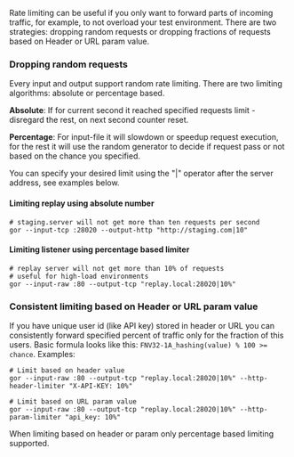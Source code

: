 Rate limiting can be useful if you only want to forward parts of incoming traffic, for example, to not overload your test environment. There are two strategies: dropping random requests or dropping fractions of requests based on Header or URL param value. 

### Dropping random requests
Every input and output support random rate limiting.
There are two limiting algorithms: absolute or percentage based. 

**Absolute**: If for current second it reached specified requests limit - disregard the rest, on next second counter reset.

**Percentage**: For input-file it will slowdown or speedup request execution, for the rest it will use the random generator to decide if request pass or not based on the chance you specified. 

You can specify your desired limit using the "|" operator after the server address, see examples below.

#### Limiting replay using absolute number
```
# staging.server will not get more than ten requests per second
gor --input-tcp :28020 --output-http "http://staging.com|10"
```

#### Limiting listener using percentage based limiter
```
# replay server will not get more than 10% of requests 
# useful for high-load environments
gor --input-raw :80 --output-tcp "replay.local:28020|10%"
```

### Consistent limiting based on Header or URL param value
If you have unique user id (like API key) stored in header or URL you can consistently forward specified percent of traffic only for the fraction of this users. 
Basic formula looks like this: `FNV32-1A_hashing(value) % 100 >= chance`. Examples:
```
# Limit based on header value
gor --input-raw :80 --output-tcp "replay.local:28020|10%" --http-header-limiter "X-API-KEY: 10%"

# Limit based on URL param value
gor --input-raw :80 --output-tcp "replay.local:28020|10%" --http-param-limiter "api_key: 10%"
```

When limiting based on header or param only percentage based limiting supported.
